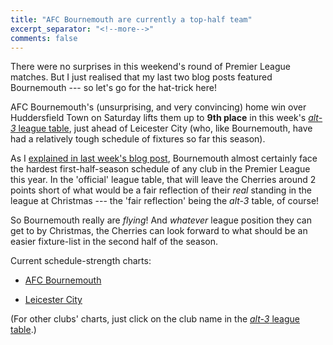 ```yaml
---
title: "AFC Bournemouth are currently a top-half team"
excerpt_separator: "<!--more-->"
comments: false
---
```


There were no surprises in this weekend's round of Premier League matches.
But I just realised that my last two blog posts featured Bournemouth --- 
so let's go for the hat-trick here!

AFC Bournemouth's (unsurprising, and very convincing) 
home win over Huddersfield Town on Saturday lifts 
them up to 
**9th place** in this week's [*alt-3* league table](/leagues/england-premier-league),
just ahead of Leicester City (who, like Bournemouth, have had a relatively tough 
schedule of fixtures so far this season). 

As I
[explained in last week's blog post](/2017/11/10/grueltide), Bournemouth
almost certainly face the hardest first-half-season schedule of any club in 
the Premier League this year. In the 'official' league table, 
that will leave the Cherries around 2 points short of what would be a fair reflection
of their *real* standing in the league at Christmas --- 
the 'fair reflection' being the *alt-3* table, of course! 

So Bournemouth really are *flying*! And *whatever* league position they can get to by Christmas, the Cherries can look forward to what should be an easier fixture-list in the second half of the season.

Current schedule-strength charts:

- [AFC Bournemouth](/leagues/england-premier-league/schedule-strength-Bou)

- [Leicester City](/leagues/england-premier-league/schedule-strength-Lei)

(For other clubs' charts, just click on the club name in the 
[*alt-3* league table](/leagues/england-premier-league).)














